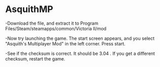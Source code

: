 # AsquithMP
-Download the file, and extract it to Program Files/Steam/steamapps/common/Victoria II/mod

-Now try launching the game. The start screen appears, and you select "Asquith's Multiplayer Mod" in the left corner. Press start.

-See if the checksum is correct. It should be 3.04 . If you get a different checksum, restart the game.
